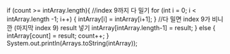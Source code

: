 if (count >= intArray.length){
//index 9까지 다 밀기
for (int i = 0; i < intArray.length -1; i++) {
intArray[i] = intArray[i+1];
}
//다 밀면 index 9가 비니깐 (마지막 index 9) result 넣기
intArray[intArray.length-1] = result;
} else {
intArray[count] = result;
count++;
}
System.out.println(Arrays.toString(intArray));